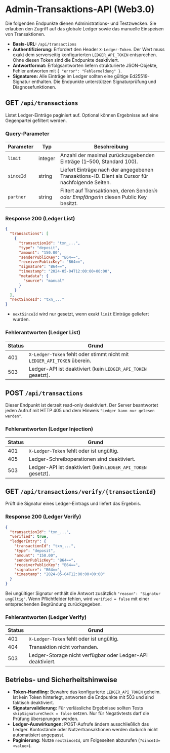 # Admin-Transaktions-API (Web3.0)

Die folgenden Endpunkte dienen Administrations- und Testzwecken. Sie erlauben den Zugriff auf das globale Ledger sowie das manuelle Einspeisen von Transaktionen.

- **Basis-URL:** `/api/transactions`
- **Authentifizierung:** Erfordert den Header `X-Ledger-Token`. Der Wert muss exakt dem serverseitig konfigurierten `LEDGER_API_TOKEN` entsprechen. Ohne diesen Token sind die Endpunkte deaktiviert.
- **Antwortformat:** Erfolgsantworten liefern strukturierte JSON-Objekte, Fehler antworten mit `{ "error": "Fehlermeldung" }`.
- **Signaturen:** Alle Einträge im Ledger sollten eine gültige Ed25519-Signatur enthalten. Die Endpunkte unterstützen Signaturprüfung und Diagnosefunktionen.

## GET `/api/transactions`

Listet Ledger-Einträge paginiert auf. Optional können Ergebnisse auf eine Gegenpartei gefiltert werden.

### Query-Parameter

| Parameter | Typ | Beschreibung |
| --- | --- | --- |
| `limit` | integer | Anzahl der maximal zurückzugebenden Einträge (1–500, Standard 100). |
| `sinceId` | string | Liefert Einträge nach der angegebenen Transaktions-ID. Dient als Cursor für nachfolgende Seiten. |
| `partner` | string | Filtert auf Transaktionen, deren Sender*in oder Empfänger*in diesen Public Key besitzt. |

### Response 200 (Ledger List)

```json
{
  "transactions": [
    {
      "transactionId": "txn_...",
      "type": "deposit",
      "amount": "150.00",
      "senderPublicKey": "B64==",
      "receiverPublicKey": "B64==",
      "signature": "B64==",
      "timestamp": "2024-05-04T12:00:00+00:00",
      "metadata": {
        "source": "manual"
      }
    }
  ],
  "nextSinceId": "txn_..."
}
```

- `nextSinceId` wird nur gesetzt, wenn exakt `limit` Einträge geliefert wurden.

### Fehlerantworten (Ledger List)

| Status | Grund |
| --- | --- |
| 401 | `X-Ledger-Token` fehlt oder stimmt nicht mit `LEDGER_API_TOKEN` überein. |
| 503 | Ledger-API ist deaktiviert (kein `LEDGER_API_TOKEN` gesetzt). |

## POST `/api/transactions`

Dieser Endpunkt ist derzeit read-only deaktiviert. Der Server beantwortet jeden Aufruf mit HTTP 405 und dem Hinweis `"Ledger kann nur gelesen werden"`.

### Fehlerantworten (Ledger Injection)

| Status | Grund |
| --- | --- |
| 401 | `X-Ledger-Token` fehlt oder ist ungültig. |
| 405 | Ledger-Schreiboperationen sind deaktiviert. |
| 503 | Ledger-API ist deaktiviert (kein `LEDGER_API_TOKEN` gesetzt). |

## GET `/api/transactions/verify/{transactionId}`

Prüft die Signatur eines Ledger-Eintrags und liefert das Ergebnis.

### Response 200 (Ledger Verify)

```json
{
  "transactionId": "txn_...",
  "verified": true,
  "ledgerEntry": {
    "transactionId": "txn_...",
    "type": "deposit",
    "amount": "150.00",
    "senderPublicKey": "B64==",
    "receiverPublicKey": "B64==",
    "signature": "B64==",
    "timestamp": "2024-05-04T12:00:00+00:00"
  }
}
```

Bei ungültiger Signatur enthält die Antwort zusätzlich `"reason": "Signatur ungültig"`. Wenn Pflichtfelder fehlen, wird `verified = false` mit einer entsprechenden Begründung zurückgegeben.

### Fehlerantworten (Ledger Verify)

| Status | Grund |
| --- | --- |
| 401 | `X-Ledger-Token` fehlt oder ist ungültig. |
| 404 | Transaktion nicht vorhanden. |
| 503 | Ledger-Storage nicht verfügbar oder Ledger-API deaktiviert. |

## Betriebs- und Sicherheitshinweise

- **Token-Handling:** Bewahre das konfigurierte `LEDGER_API_TOKEN` geheim. Ist kein Token hinterlegt, antworten die Endpunkte mit 503 und sind faktisch deaktiviert.
- **Signaturvalidierung:** Für verlässliche Ergebnisse sollten Tests `skipSignatureCheck = false` setzen. Nur für Negativtests darf die Prüfung übersprungen werden.
- **Ledger-Auswirkungen:** POST-Aufrufe ändern ausschließlich das Ledger. Kontostände oder Nutzertransaktionen werden dadurch nicht automatisiert angepasst.
- **Paginierung:** Nutze `nextSinceId`, um Folgeseiten abzurufen (`?sinceId=<value>`).
